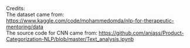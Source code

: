 Credits: <br>
The dataset came from: https://www.kaggle.com/code/mohammedomda/nlp-for-therapeutic-mentoring/data <br>
The source code for CNN came from: https://github.com/aniass/Product-Categorization-NLP/blob/master/Text_analysis.ipynb 
